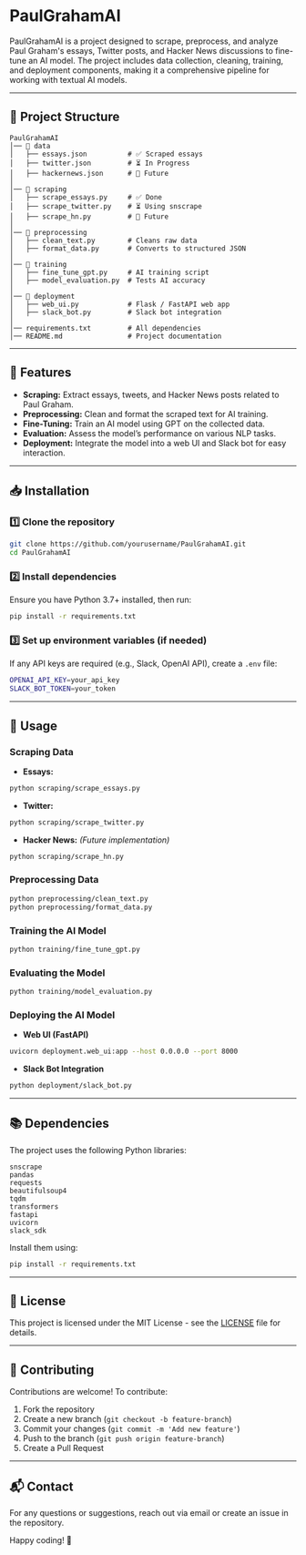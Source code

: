 # PaulGrahamAI

PaulGrahamAI is a project designed to scrape, preprocess, and analyze Paul Graham's essays, Twitter posts, and Hacker News discussions to fine-tune an AI model. The project includes data collection, cleaning, training, and deployment components, making it a comprehensive pipeline for working with textual AI models.

---

## 📂 Project Structure

```
PaulGrahamAI
│── 📂 data
│   ├── essays.json          # ✅ Scraped essays
│   ├── twitter.json         # ⏳ In Progress
│   ├── hackernews.json      # 🚀 Future
│
│── 📂 scraping
│   ├── scrape_essays.py     # ✅ Done
│   ├── scrape_twitter.py    # ⏳ Using snscrape
│   ├── scrape_hn.py         # 🚀 Future
│
│── 📂 preprocessing
│   ├── clean_text.py        # Cleans raw data
│   ├── format_data.py       # Converts to structured JSON
│
│── 📂 training
│   ├── fine_tune_gpt.py     # AI training script
│   ├── model_evaluation.py  # Tests AI accuracy
│
│── 📂 deployment
│   ├── web_ui.py            # Flask / FastAPI web app
│   ├── slack_bot.py         # Slack bot integration
│
│── requirements.txt         # All dependencies
│── README.md                # Project documentation
```

---

## 🚀 Features

- **Scraping:** Extract essays, tweets, and Hacker News posts related to Paul Graham.
- **Preprocessing:** Clean and format the scraped text for AI training.
- **Fine-Tuning:** Train an AI model using GPT on the collected data.
- **Evaluation:** Assess the model’s performance on various NLP tasks.
- **Deployment:** Integrate the model into a web UI and Slack bot for easy interaction.

---

## 📥 Installation

### 1️⃣ Clone the repository

```bash
git clone https://github.com/yourusername/PaulGrahamAI.git
cd PaulGrahamAI
```

### 2️⃣ Install dependencies

Ensure you have Python 3.7+ installed, then run:

```bash
pip install -r requirements.txt
```

### 3️⃣ Set up environment variables (if needed)

If any API keys are required (e.g., Slack, OpenAI API), create a `.env` file:

```bash
OPENAI_API_KEY=your_api_key
SLACK_BOT_TOKEN=your_token
```

---

## 🔄 Usage

### Scraping Data

- **Essays:**

```bash
python scraping/scrape_essays.py
```

- **Twitter:**

```bash
python scraping/scrape_twitter.py
```

- **Hacker News:** _(Future implementation)_

```bash
python scraping/scrape_hn.py
```

### Preprocessing Data

```bash
python preprocessing/clean_text.py
python preprocessing/format_data.py
```

### Training the AI Model

```bash
python training/fine_tune_gpt.py
```

### Evaluating the Model

```bash
python training/model_evaluation.py
```

### Deploying the AI Model

- **Web UI (FastAPI)**

```bash
uvicorn deployment.web_ui:app --host 0.0.0.0 --port 8000
```

- **Slack Bot Integration**

```bash
python deployment/slack_bot.py
```

---

## 📚 Dependencies

The project uses the following Python libraries:

```plaintext
snscrape
pandas
requests
beautifulsoup4
tqdm
transformers
fastapi
uvicorn
slack_sdk
```

Install them using:

```bash
pip install -r requirements.txt
```

---

## 📜 License

This project is licensed under the MIT License - see the [LICENSE](LICENSE) file for details.

---

## 🤝 Contributing

Contributions are welcome! To contribute:

1. Fork the repository
2. Create a new branch (`git checkout -b feature-branch`)
3. Commit your changes (`git commit -m 'Add new feature'`)
4. Push to the branch (`git push origin feature-branch`)
5. Create a Pull Request

---

## 📬 Contact

For any questions or suggestions, reach out via email or create an issue in the repository.

Happy coding! 🚀
